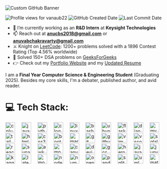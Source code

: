 ![Custom GitHub Banner](https://github.com/user-attachments/assets/41c165a1-2451-41e5-ad84-628692ba1945)

<span align="left">
  <img src="https://komarev.com/ghpvc/?username=vanaub22&label=Profile%20views&color=0e75b6&style=flat" alt="Profile views for vanaub22" />
</span>
<span align="left">
  <img src="https://img.shields.io/github/created-at/Vanaub22/Vanaub22" alt="GitHub Created Date" />
</span>
<span align="left">
  <img src="https://img.shields.io/github/last-commit/Vanaub22/Vanaub22" alt="Last Commit Date" />
</span>

- 🔭 I’m currently working as an **R&D Intern** at **Keysight Technologies**
- 📫 Reach out at **anucbs2018@gmail.com** or **anuvabchakravarty@gmail.com**
- ⚔️ Knight on [LeetCode](https://leetcode.com/Anuvab/): 1200+ problems solved with a 1896 Contest Rating (Top 4.56% worldwide)
- 🏫 Solved 150+ DSA problems on [GeeksForGeeks](https://www.geeksforgeeks.org/user/vanaub_22/)
- 👉 Check out my [Portfolio Website](https://vanaub22.github.io/Portfolio-Website/) and my [Updated Resume](https://drive.google.com/file/d/1wK-rZNKkt_Zi9bfNPwoi3FzOn7P4En8n/view)

I am a **Final Year Computer Science & Engineering Student** (Graduating 2025). Besides my core skills, I'm a debater, published author, and avid reader.

# 💻 Tech Stack:
<div align="left">
  <img src="https://cdn.jsdelivr.net/gh/devicons/devicon@latest/icons/cplusplus/cplusplus-original.svg" height="30" alt="cplusplus logo" />
  <img width="12" />
  <img src="https://cdn.jsdelivr.net/gh/devicons/devicon/icons/java/java-original.svg" height="30" alt="java logo" />
  <img width="12" />
  <img src="https://cdn.jsdelivr.net/gh/devicons/devicon/icons/python/python-original.svg" height="30" alt="python logo" />
  <img width="12" />
  <img src="https://cdn.jsdelivr.net/gh/devicons/devicon/icons/c/c-original.svg" height="30" alt="c logo" />
  <img width="12" />
  <img src="https://cdn.jsdelivr.net/gh/devicons/devicon/icons/linux/linux-original.svg" height="30" alt="linux logo" />
  <img width="12" />
  <img src="https://cdn.jsdelivr.net/gh/devicons/devicon/icons/bash/bash-original.svg" height="30" alt="bash logo" />
  <img width="12" />
  <img src="https://cdn.jsdelivr.net/gh/devicons/devicon@latest/icons/ubuntu/ubuntu-original.svg" height="30" alt="ubuntu logo" />
  <img width="12" />
  <img src="https://cdn.jsdelivr.net/gh/devicons/devicon/icons/flask/flask-original.svg" height="30" alt="flask logo" />
  <img width="12" />
  <img src="https://cdn.jsdelivr.net/gh/devicons/devicon/icons/django/django-plain.svg" height="30" alt="django logo" />
  <img width="12" />
  <img src="https://cdn.jsdelivr.net/gh/devicons/devicon/icons/mysql/mysql-original.svg" height="30" alt="mysql logo" />
  <img width="12" />
  <img src="https://cdn.jsdelivr.net/gh/devicons/devicon/icons/tailwindcss/tailwindcss-original.svg" height="30" alt="tailwindcss logo" />
  <img width="12" />
  <img src="https://cdn.jsdelivr.net/gh/devicons/devicon/icons/html5/html5-original.svg" height="30" alt="html5 logo" />
  <img width="12" />
  <img src="https://cdn.jsdelivr.net/gh/devicons/devicon/icons/css3/css3-original.svg" height="30" alt="css3 logo" />
  <img width="12" />
  <img src="https://cdn.jsdelivr.net/gh/devicons/devicon/icons/bootstrap/bootstrap-original.svg" height="30" alt="bootstrap logo" />
  <img width="12" />
  <img src="https://cdn.jsdelivr.net/gh/devicons/devicon/icons/markdown/markdown-original.svg" height="30" alt="markdown logo" />
  <img width="12" />
  <img src="https://cdn.jsdelivr.net/gh/devicons/devicon/icons/git/git-original.svg" height="30" alt="git logo" />
  <img width="12" />
  <img src="https://cdn.jsdelivr.net/gh/devicons/devicon/icons/github/github-original.svg" height="30" alt="github logo" />
  <img width="12" />
  <img src="https://cdn.jsdelivr.net/gh/devicons/devicon/icons/vim/vim-original.svg" height="30" alt="vim logo" />
  <img width="12" />
  <img src="https://cdn.jsdelivr.net/gh/devicons/devicon/icons/vscode/vscode-original.svg" height="30" alt="vscode logo" />
  <img width="12" />
  <img src="https://cdn.jsdelivr.net/gh/devicons/devicon/icons/sqlalchemy/sqlalchemy-original.svg" height="30" alt="sqlalchemy logo" />
  <img width="12" />
  <img src="https://cdn.jsdelivr.net/gh/devicons/devicon/icons/react/react-original.svg" height="30" alt="react logo" />
  <img width="12" />
  <img src="https://cdn.jsdelivr.net/gh/devicons/devicon/icons/supabase/supabase-original.svg" height="30" alt="supabase logo" />
  <img width="12" />
  <img src="https://cdn.jsdelivr.net/gh/devicons/devicon@latest/icons/awk/awk-original-wordmark.svg" height="30" alt="awk logo" />
  <img width="12" />
  <img src="https://cdn.jsdelivr.net/gh/devicons/devicon/icons/mongodb/mongodb-original-wordmark.svg" height="30" alt="mongodb logo" />
  <img width="12" />
  <img src="https://cdn.jsdelivr.net/gh/devicons/devicon/icons/canva/canva-original.svg" height="30" alt="canva logo" />
  <img width="12" />
  <img src="https://cdn.jsdelivr.net/gh/devicons/devicon/icons/devicon/devicon-original.svg" height="30" alt="devicon logo" />
  <img width="12" />
  <img src="https://cdn.jsdelivr.net/gh/devicons/devicon/icons/gcc/gcc-original.svg" height="30" alt="gcc logo" />
  <img width="12" />
  <img src="https://cdn.jsdelivr.net/gh/devicons/devicon/icons/heroku/heroku-original.svg" height="30" alt="heroku logo" />
  <img width="12" />
  <img src="https://cdn.jsdelivr.net/gh/devicons/devicon/icons/javascript/javascript-original.svg" height="30" alt="javascript logo" />
  <img width="12" />
  <img src="https://cdn.jsdelivr.net/gh/devicons/devicon/icons/jupyter/jupyter-original.svg" height="30" alt="jupyter logo" />
  <img width="12" />
  <img src="https://cdn.jsdelivr.net/gh/devicons/devicon/icons/kaggle/kaggle-original.svg" height="30" alt="kaggle logo" />
  <img width="12" />
  <img src="https://cdn.jsdelivr.net/gh/devicons/devicon/icons/latex/latex-original.svg" height="30" alt="latex logo" />
  <img width="12" />
  <img src="https://cdn.jsdelivr.net/gh/devicons/devicon/icons/moodle/moodle-original.svg" height="30" alt="moodle logo" />
  <img width="12" />
  <img src="https://cdn.jsdelivr.net/gh/devicons/devicon/icons/nodejs/nodejs-original.svg" height="30" alt="nodejs logo" />
  <img width="12" />
  <img src="https://cdn.jsdelivr.net/gh/devicons/devicon/icons/numpy/numpy-original.svg" height="30" alt="numpy logo" />
  <img width="12" />
  <img src="https://cdn.jsdelivr.net/gh/devicons/devicon/icons/opencv/opencv-original.svg" height="30" alt="opencv logo" />
  <img width="12" />
  <img src="https://cdn.jsdelivr.net/gh/devicons/devicon/icons/pandas/pandas-original.svg" height="30" alt="pandas logo" />
  <img width="12" />
  <img src="https://cdn.jsdelivr.net/gh/devicons/devicon/icons/sqlite/sqlite-original.svg" height="30" alt="sqlite logo" />
  <img width="12" />
  <img src="https://cdn.jsdelivr.net/gh/devicons/devicon@latest/icons/unifiedmodelinglanguage/unifiedmodelinglanguage-original.svg" height="30" alt="uml logo" />
  <img width="12" />
  <img src="https://cdn.jsdelivr.net/gh/devicons/devicon@latest/icons/matplotlib/matplotlib-original.svg" height="30" alt="matplotlib logo" />
</div>

<!---
## 🌐 Socials:
[![Instagram](https://img.shields.io/badge/Instagram-%23E4405F.svg?logo=Instagram&logoColor=white)](https://instagram.com/surrealist.psyche) 
[![LinkedIn](https://img.shields.io/badge/LinkedIn-%230077B5.svg?logo=linkedin&logoColor=white)](https://linkedin.com/in/anuvab-chakravarty) 
[![Pinterest](https://img.shields.io/badge/Pinterest-%23E60023.svg?logo=Pinterest&logoColor=white)](https://pinterest.com/anucbs2018) 
[![Quora](https://img.shields.io/badge/Quora-%23B92B27.svg?logo=Quora&logoColor=white)](https://quora.com/profile/Anuvab-Chakravarty)
-->
